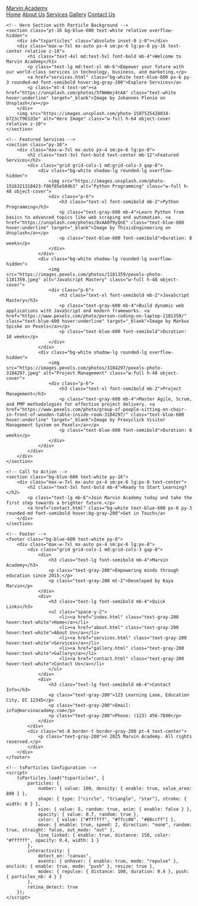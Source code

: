 <!DOCTYPE html>
<html lang="en">
<head>
    <meta charset="UTF-8">
    <meta name="viewport" content="width=device-width, initial-scale=1.0">
    <title>Marvin Academy - Home</title>
    <script src="https://cdn.tailwindcss.com"></script>
    <script src="https://cdn.jsdelivr.net/npm/tsparticles@3.5.0/tsparticles.bundle.min.js"></script>
</head>
<body class="font-sans text-gray-800 bg-gray-100">
    <!-- Navigation Bar -->
    <nav class="bg-blue-600 text-white fixed w-full z-50 shadow-md">
        <div class="max-w-7xl mx-auto px-4 sm:px-6 lg:px-8">
            <div class="flex justify-between h-16">
                <div class="flex items-center">
                    <a href="index.html" class="text-2xl font-bold">Marvin Academy</a>
                </div>
                <div class="flex items-center space-x-4">
                    <a href="index.html" class="hover:bg-blue-700 px-3 py-2 rounded-md">Home</a>
                    <a href="about.html" class="hover:bg-blue-700 px-3 py-2 rounded-md">About Us</a>
                    <a href="services.html" class="hover:bg-blue-700 px-3 py-2 rounded-md">Services</a>
                    <a href="gallery.html" class="hover:bg-blue-700 px-3 py-2 rounded-md">Gallery</a>
                    <a href="contact.html" class="hover:bg-blue-700 px-3 py-2 rounded-md">Contact Us</a>
                </div>
            </div>
        </div>
    </nav>

    <!-- Hero Section with Particle Background -->
    <section class="pt-16 bg-blue-600 text-white relative overflow-hidden">
        <div id="tsparticles" class="absolute inset-0 z-0"></div>
        <div class="max-w-7xl mx-auto px-4 sm:px-6 lg:px-8 py-16 text-center relative z-10">
            <h1 class="text-4xl md:text-5xl font-bold mb-4">Welcome to Marvin Academy</h1>
            <p class="text-lg md:text-xl mb-6">Empower your future with our world-class services in technology, business, and marketing.</p>
            <a href="services.html" class="bg-white text-blue-600 px-6 py-3 rounded-md font-semibold hover:bg-gray-200">Explore Services</a>
            <p class="mt-4 text-sm"><a href="https://unsplash.com/photos/5fNmWej4tAA" class="text-white hover:underline" target="_blank">Image by Johannes Plenio on Unsplash</a></p>
        </div>
        <img src="https://images.unsplash.com/photo-1507525428034-b723cf961d3e" alt="Hero Image" class="w-full h-64 object-cover relative z-10">
    </section>

    <!-- Featured Services -->
    <section class="py-16">
        <div class="max-w-7xl mx-auto px-4 sm:px-6 lg:px-8">
            <h2 class="text-3xl font-bold text-center mb-12">Featured Services</h2>
            <div class="grid grid-cols-1 md:grid-cols-3 gap-8">
                <div class="bg-white shadow-lg rounded-lg overflow-hidden">
                    <img src="https://images.unsplash.com/photo-1516321318423-f06f85e504b3" alt="Python Programming" class="w-full h-48 object-cover">
                    <div class="p-6">
                        <h3 class="text-xl font-semibold mb-2">Python Programming</h3>
                        <p class="text-gray-600 mb-4">Learn Python from basics to advanced topics like web scraping and automation. <a href="https://unsplash.com/photos/8xAA0f9yQnE" class="text-blue-600 hover:underline" target="_blank">Image by ThisisEngineering on Unsplash</a></p>
                        <p class="text-blue-600 font-semibold">Duration: 8 weeks</p>
                    </div>
                </div>
                <div class="bg-white shadow-lg rounded-lg overflow-hidden">
                    <img src="https://images.pexels.com/photos/1181359/pexels-photo-1181359.jpeg" alt="JavaScript Mastery" class="w-full h-48 object-cover">
                    <div class="p-6">
                        <h3 class="text-xl font-semibold mb-2">JavaScript Mastery</h3>
                        <p class="text-gray-600 mb-4">Build dynamic web applications with JavaScript and modern frameworks. <a href="https://www.pexels.com/photo/person-coding-on-laptop-1181359/" class="text-blue-600 hover:underline" target="_blank">Image by Markus Spiske on Pexels</a></p>
                        <p class="text-blue-600 font-semibold">Duration: 10 weeks</p>
                    </div>
                </div>
                <div class="bg-white shadow-lg rounded-lg overflow-hidden">
                    <img src="https://images.pexels.com/photos/3184297/pexels-photo-3184297.jpeg" alt="Project Management" class="w-full h-48 object-cover">
                    <div class="p-6">
                        <h3 class="text-xl font-semibold mb-2">Project Management</h3>
                        <p class="text-gray-600 mb-4">Master Agile, Scrum, and PMP methodologies for effective project delivery. <a href="https://www.pexels.com/photo/group-of-people-sitting-on-chair-in-front-of-wooden-table-inside-room-3184297/" class="text-blue-600 hover:underline" target="_blank">Image by Proxyclick Visitor Management System on Pexels</a></p>
                        <p class="text-blue-600 font-semibold">Duration: 6 weeks</p>
                    </div>
                </div>
            </div>
        </div>
    </section>

    <!-- Call to Action -->
    <section class="bg-blue-600 text-white py-16">
        <div class="max-w-7xl mx-auto px-4 sm:px-6 lg:px-8 text-center">
            <h2 class="text-3xl font-bold mb-4">Ready to Start Learning?</h2>
            <p class="text-lg mb-6">Join Marvin Academy today and take the first step towards a brighter future.</p>
            <a href="contact.html" class="bg-white text-blue-600 px-6 py-3 rounded-md font-semibold hover:bg-gray-200">Get in Touch</a>
        </div>
    </section>

    <!-- Footer -->
    <footer class="bg-blue-600 text-white py-8">
        <div class="max-w-7xl mx-auto px-4 sm:px-6 lg:px-8">
            <div class="grid grid-cols-1 md:grid-cols-3 gap-8">
                <div>
                    <h3 class="text-lg font-semibold mb-4">Marvin Academy</h3>
                    <p class="text-gray-200">Empowering minds through education since 2015.</p>
                    <p class="text-gray-200 mt-2">Developed by Kaya Marvin</p>
                </div>
                <div>
                    <h3 class="text-lg font-semibold mb-4">Quick Links</h3>
                    <ul class="space-y-2">
                        <li><a href="index.html" class="text-gray-200 hover:text-white">Home</a></li>
                        <li><a href="about.html" class="text-gray-200 hover:text-white">About Us</a></li>
                        <li><a href="services.html" class="text-gray-200 hover:text-white">Services</a></li>
                        <li><a href="gallery.html" class="text-gray-200 hover:text-white">Gallery</a></li>
                        <li><a href="contact.html" class="text-gray-200 hover:text-white">Contact Us</a></li>
                    </ul>
                </div>
                <div>
                    <h3 class="text-lg font-semibold mb-4">Contact Info</h3>
                    <p class="text-gray-200">123 Learning Lane, Education City, EC 12345</p>
                    <p class="text-gray-200">Email: info@marvinacademy.com</p>
                    <p class="text-gray-200">Phone: (123) 456-7890</p>
                </div>
            </div>
            <div class="mt-8 border-t border-gray-200 pt-4 text-center">
                <p class="text-gray-200">© 2025 Marvin Academy. All rights reserved.</p>
            </div>
        </div>
    </footer>

    <!-- tsParticles Configuration -->
    <script>
        tsParticles.load("tsparticles", {
            particles: {
                number: { value: 100, density: { enable: true, value_area: 800 } },
                shape: { type: ["circle", "triangle", "star"], stroke: { width: 0 } },
                size: { value: 5, random: true, anim: { enable: false } },
                opacity: { value: 0.7, random: true },
                color: { value: ["#ffffff", "#ffcc00", "#00ccff"] },
                move: { enable: true, speed: 2, direction: "none", random: true, straight: false, out_mode: "out" },
                line_linked: { enable: true, distance: 150, color: "#ffffff", opacity: 0.4, width: 1 }
            },
            interactivity: {
                detect_on: "canvas",
                events: { onhover: { enable: true, mode: "repulse" }, onclick: { enable: true, mode: "push" }, resize: true },
                modes: { repulse: { distance: 100, duration: 0.4 }, push: { particles_nb: 4 } }
            },
            retina_detect: true
        });
    </script>
</body>
</html>
